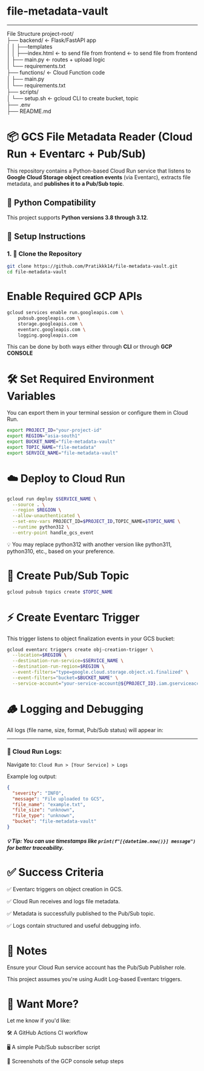 # file-metadata-vault
---
File Structure
project-root/                                                                                                                         
├── backend/ ← Flask/FastAPI app                         
│ │      ├──templates                                                                                                                         
│ │            ├──index.html ← to send file from frontend  ← to send file from frontend                                                 
│ ├── main.py ← routes + upload logic                                                                                                             
│ └── requirements.txt                                                                                                
├── functions/ ← Cloud Function code                                                                                                      
│ ├── main.py                                                                  
│ └── requirements.txt                                                                                                           
├── scripts/                                                                                                                     
│ └── setup.sh ← gcloud CLI to create bucket, topic                                                                        
├── .env                                                                                                                
├── README.md                                                  

# 📦 GCS File Metadata Reader (Cloud Run + Eventarc + Pub/Sub)

This repository contains a Python-based Cloud Run service that listens to **Google Cloud Storage object creation events** (via Eventarc), extracts file metadata, and **publishes it to a Pub/Sub topic**.



## 🐍 Python Compatibility

This project supports **Python versions 3.8 through 3.12**.



## 🔧 Setup Instructions

### 1. 📁 Clone the Repository

```bash
git clone https://github.com/Pratikkk14/file-metadata-vault.git
cd file-metadata-vault
```

# Enable Required GCP APIs

```bash
gcloud services enable run.googleapis.com \
    pubsub.googleapis.com \
    storage.googleapis.com \
    eventarc.googleapis.com \
    logging.googleapis.com
```
This can be done by both ways either through **CLI** or through **GCP CONSOLE** 


# 🛠️ Set Required Environment Variables
You can export them in your terminal session or configure them in Cloud Run.
```bash
export PROJECT_ID="your-project-id"
export REGION="asia-south1"
export BUCKET_NAME="file-metadata-vault"
export TOPIC_NAME="file-metadata"
export SERVICE_NAME="file-metadata-vault"
```
# ☁️ Deploy to Cloud Run
```bash
gcloud run deploy $SERVICE_NAME \
  --source . \
  --region $REGION \
  --allow-unauthenticated \
  --set-env-vars PROJECT_ID=$PROJECT_ID,TOPIC_NAME=$TOPIC_NAME \
  --runtime python312 \
  --entry-point handle_gcs_event
  ```

💡 You may replace python312 with another version like python311, python310, etc., based on your preference.

# 🔁 Create Pub/Sub Topic
```bash
gcloud pubsub topics create $TOPIC_NAME
```

# ⚡ Create Eventarc Trigger

This trigger listens to object finalization events in your GCS bucket:
```bash
gcloud eventarc triggers create obj-creation-trigger \
  --location=$REGION \
  --destination-run-service=$SERVICE_NAME \
  --destination-run-region=$REGION \
  --event-filters="type=google.cloud.storage.object.v1.finalized" \
  --event-filters="bucket=$BUCKET_NAME" \
  --service-account="your-service-account@${PROJECT_ID}.iam.gserviceaccount.com"
  ```

# 🪵 Logging and Debugging

All logs (file name, size, format, Pub/Sub status) will appear in:

---


### 📍 Cloud Run Logs:
Navigate to: ```Cloud Run > [Your Service] > Logs```

Example log output:

```json
{
  "severity": "INFO",
  "message": "File uploaded to GCS",
  "file_name": "example.txt",
  "file_size": "unknown",
  "file_type": "unknown",
  "bucket": "file-metadata-vault"
}
```
##### 💡 Tip: You can use timestamps like ```print(f"[{datetime.now()}] message")``` for better traceability.

# ✅ Success Criteria
✅ Eventarc triggers on object creation in GCS.

✅ Cloud Run receives and logs file metadata.

✅ Metadata is successfully published to the Pub/Sub topic.

✅ Logs contain structured and useful debugging info.

# 📎 Notes
Ensure your Cloud Run service account has the Pub/Sub Publisher role.

This project assumes you're using Audit Log-based Eventarc triggers.



# 💬 Want More?
Let me know if you'd like:

🛠️ A GitHub Actions CI workflow

🖥️ A simple Pub/Sub subscriber script

📸 Screenshots of the GCP console setup steps